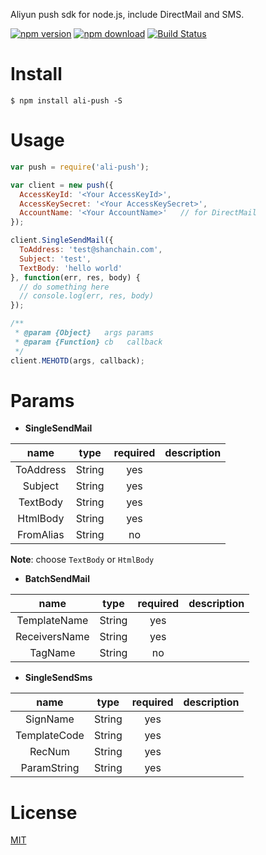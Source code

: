 Aliyun push sdk for node.js, include DirectMail and SMS.

[![npm version](http://img.shields.io/npm/v/ali-push.svg)](https://www.npmjs.com/package/ali-push)
[![npm download](http://img.shields.io/npm/dm/ali-push.svg)](https://www.npmjs.com/package/ali-push)
[![Build Status](https://travis-ci.org/jovey-zheng/aliyun-push.svg?branch=master)](https://travis-ci.org/ShanChain/aliyun-push)

# Install

  ```
  $ npm install ali-push -S
  ```

# Usage

  ```js
  var push = require('ali-push');

  var client = new push({
    AccessKeyId: '<Your AccessKeyId>',
    AccessKeySecret: '<Your AccessKeySecret>',
    AccountName: '<Your AccountName>'   // for DirectMail
  });

  client.SingleSendMail({
    ToAddress: 'test@shanchain.com',
    Subject: 'test',
    TextBody: 'hello world'
  }, function(err, res, body) {
    // do something here
    // console.log(err, res, body)
  });
  ```

  ```js
  /**
   * @param {Object}   args params
   * @param {Function} cb   callback
   */
  client.MEHOTD(args, callback);
  ```

# Params

  - **SingleSendMail**

  | name | type | required | description |
  | :---: | :---: | :---: | :---: |
  | ToAddress | String | yes |  |
  | Subject | String | yes |  |
  | TextBody | String | yes |  |
  | HtmlBody | String | yes |  |
  | FromAlias | String | no |  |

  **Note**: choose `TextBody` or `HtmlBody`

  - **BatchSendMail**

  | name | type | required | description |
  | :---: | :---: | :---: | :---: |
  | TemplateName | String | yes |  |
  | ReceiversName | String | yes |  |
  | TagName | String | no |  |


  - **SingleSendSms**

  | name | type | required | description |
  | :---: | :---: | :---: | :---: |
  | SignName | String | yes |  |
  | TemplateCode | String | yes |  |
  | RecNum | String | yes |  |
  | ParamString | String | yes |  |


# License

  [MIT](https://github.com/ShanChain/aliyun-push/blob/master/LICENSE)